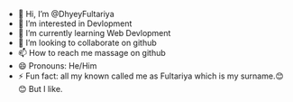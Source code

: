 - 👋 Hi, I’m @DhyeyFultariya
- 👀 I’m interested in Devlopment
- 🌱 I’m currently learning Web Devlopment
- 💞️ I’m looking to collaborate on github
- 📫 How to reach me massage on github
- 😄 Pronouns: He/Him
- ⚡ Fun fact: all my known called me as Fultariya which is my surname.😊😊 But I like.

<!---
DhyeyFultariya/DhyeyFultariya is a ✨ special ✨ repository because its `README.md` (this file) appears on your GitHub profile.
You can click the Preview link to take a look at your changes.
--->
